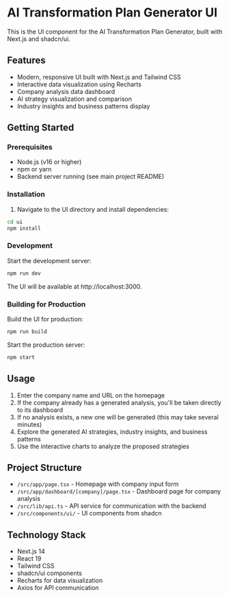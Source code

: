 # AI Transformation Plan Generator UI

This is the UI component for the AI Transformation Plan Generator, built with Next.js and shadcn/ui.

## Features

- Modern, responsive UI built with Next.js and Tailwind CSS
- Interactive data visualization using Recharts
- Company analysis data dashboard
- AI strategy visualization and comparison
- Industry insights and business patterns display

## Getting Started

### Prerequisites

- Node.js (v16 or higher)
- npm or yarn
- Backend server running (see main project README)

### Installation

1. Navigate to the UI directory and install dependencies:

```bash
cd ui
npm install
```

### Development

Start the development server:

```bash
npm run dev
```

The UI will be available at http://localhost:3000.

### Building for Production

Build the UI for production:

```bash
npm run build
```

Start the production server:

```bash
npm start
```

## Usage

1. Enter the company name and URL on the homepage
2. If the company already has a generated analysis, you'll be taken directly to its dashboard
3. If no analysis exists, a new one will be generated (this may take several minutes)
4. Explore the generated AI strategies, industry insights, and business patterns
5. Use the interactive charts to analyze the proposed strategies

## Project Structure

- `/src/app/page.tsx` - Homepage with company input form
- `/src/app/dashboard/[company]/page.tsx` - Dashboard page for company analysis
- `/src/lib/api.ts` - API service for communication with the backend
- `/src/components/ui/` - UI components from shadcn

## Technology Stack

- Next.js 14
- React 19
- Tailwind CSS
- shadcn/ui components
- Recharts for data visualization
- Axios for API communication

